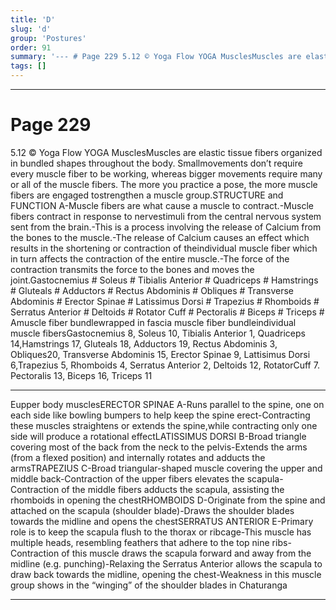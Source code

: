 ```yaml
---
title: 'D'
slug: 'd'
group: 'Postures'
order: 91
summary: '--- # Page 229 5.12 © Yoga Flow YOGA MusclesMuscles are elastic tissue fibers organized in bundled shapes throughout the body. Smallmovements don’t require every muscle fiber to be'
tags: []
---
```


---

# Page 229

5.12 © Yoga Flow YOGA MusclesMuscles are elastic tissue fibers organized in bundled shapes throughout the body. Smallmovements don’t require every muscle fiber to be working, whereas bigger movements require many or all of the muscle fibers. The more you practice a pose, the more muscle fibers are engaged tostrengthen a muscle group.STRUCTURE and FUNCTION A-Muscle fibers are what cause a muscle to contract.-Muscle fibers contract in response to nervestimuli from the central nervous system sent from the brain.-This is a process involving the release of Calcium from the bones to the muscle.-The release of Calcium causes an effect which results in the shortening or contraction of theindividual muscle fiber which in turn affects the contraction of the entire muscle.-The force of the contraction transmits the force to the bones and moves the joint.Gastocnemius # Soleus # Tibialis Anterior # Quadriceps # Hamstrings # Gluteals # Adductors # Rectus Abdominis # Obliques # Transverse Abdominis # Erector Spinae # Latissimus Dorsi # Trapezius # Rhomboids # Serratus Anterior # Deltoids # Rotator Cuff # Pectoralis # Biceps # Triceps #
Amuscle fiber bundlewrapped in fascia muscle fiber bundleindividual muscle fibersGastocnemius 8, Soleus 10, Tibialis Anterior 1, Quadriceps 14,Hamstrings 17, Gluteals 18, Adductors 19, Rectus Abdominis 3, Obliques20, Transverse Abdominis 15, Erector Spinae 9, Lattisimus Dorsi 6,Trapezius 5, Rhomboids 4, Serratus Anterior 2, Deltoids 12, RotatorCuff 7. Pectoralis 13, Biceps 16, Triceps 11

---

Eupper body musclesERECTOR SPINAE A-Runs parallel to the spine, one on each side like bowling bumpers to help keep the spine erect-Contracting these muscles straightens or extends the spine,while contracting only one side will produce a rotational effectLATISSIMUS DORSI B-Broad triangle covering most of the back from the neck to the pelvis-Extends the arms (from a flexed position) and internally rotates and adducts the armsTRAPEZIUS C-Broad triangular-shaped muscle covering the upper and middle back-Contraction of the upper fibers elevates the scapula-Contraction of the middle fibers adducts the scapula, assisting the rhomboids in opening the chestRHOMBOIDS D-Originate from the spine and attached on the scapula (shoulder blade)-Draws the shoulder blades towards the midline and opens the chestSERRATUS ANTERIOR E-Primary role is to keep the scapula flush to the thorax or ribcage-This muscle has multiple heads, resembling feathers that adhere to the top nine ribs-Contraction of this muscle draws the scapula forward and away from the midline (e.g. punching)-Relaxing the Serratus Anterior allows the scapula to draw back towards the midline, opening the chest-Weakness in this muscle group shows in the “winging” of the shoulder blades in Chaturanga

---
